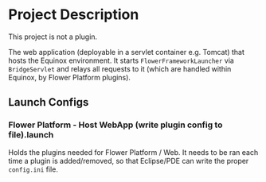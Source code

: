 # Project Description

This project is not a plugin.

The web application (deployable in a servlet container e.g. Tomcat) that hosts the Equinox environment. 
It starts ``FlowerFrameworkLauncher`` via ``BridgeServlet`` and relays all requests to it (which are handled within Equinox, by Flower Platform plugins).

## Launch Configs

### Flower Platform - Host WebApp (write plugin config to file).launch

Holds the plugins needed for Flower Platform / Web. It needs to be ran each time a plugin is added/removed, so that Eclipse/PDE can write the proper ``config.ini`` file. 
